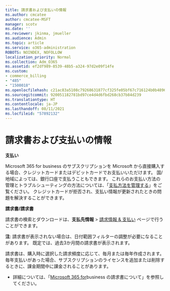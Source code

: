 ```yaml
---
title: 請求書および支払いの情報
ms.author: cmcatee
author: cmcatee-MSFT
manager: scotv
ms.date: ''
ms.reviewer: jkinma, jmueller
ms.audience: Admin
ms.topic: article
ms.service: o365-administration
ROBOTS: NOINDEX, NOFOLLOW
localization_priority: Normal
ms.collection: Adm_O365
ms.assetid: ef2df989-8539-48b5-a324-97d2e09f14fe
ms.custom:
- commerce_billing
- "485"
- "1500018"
ms.openlocfilehash: c21ac83a5108c79268631877cf325fe05bf67c716124b0b4896665395c03178b
ms.sourcegitcommit: 920051182781bd97ce4d4d6fbd268cb37b84d239
ms.translationtype: HT
ms.contentlocale: ja-JP
ms.lasthandoff: 08/11/2021
ms.locfileid: "57892132"
---
```

# <a name="invoice-and-payment-information"></a>請求書および支払いの情報

**支払い**

Microsoft 365 for business のサブスクリプションを Microsoft から直接購入する場合、クレジットカードまたはデビットカードでお支払いいただけます。  国/地域によっては、銀行口座で支払うこともできます。  これらのお支払い方法の管理とトラブルシューティングの方法については、「[支払方法を管理する](https://docs.microsoft.com/microsoft-365/commerce/billing-and-payments/manage-payment-methods)」をご覧ください。 クレジットカードが拒否され、支払い情報が更新されたときの問題を解決することができます。

**請求書/請求書**

請求書の検索とダウンロードは、**支払先情報** > [請求情報 & 支払い](https://go.microsoft.com/fwlink/p/?linkid=848039) ページで行うことができます。  

**注**: 請求書が表示されない場合は、日付範囲フィルターの調整が必要になることがあります。  既定では、過去3か月間の請求書が表示されます。

請求書は、購入時に選択した請求頻度に応じて、毎月または毎年作成されます。  毎年支払いがあった場合、サブスクリプションのライセンスを追加または削除するときに、課金期間中に課金されることがあります。

- 詳細については、「[Microsoft 365 for](https://docs.microsoft.com/microsoft-365/commerce/billing-and-payments/understand-your-invoice2)business の請求書について」を参照してください。
